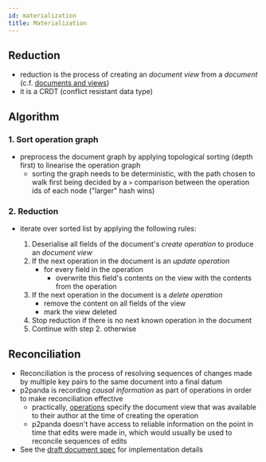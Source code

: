 ```yaml
---
id: materialization
title: Materialization
---
```


## Reduction

- reduction is the process of creating an _document view_ from a _document_ (c.f. [documents and views](/specification/data-types/documents))
- it is a CRDT (conflict resistant data type)

## Algorithm

### 1. Sort operation graph

- preprocess the document graph by applying topological sorting (depth first) to linearise the operation graph
  - sorting the graph needs to be deterministic, with the path chosen to walk first being decided by a `>` comparison between the operation ids of each node ("larger" hash wins)

### 2. Reduction

- iterate over sorted list by applying the following rules:

  1. Deserialise all fields of the document's _create operation_ to produce an _document view_
  2. If the next operation in the document is an _update operation_
     - for every field in the operation
       - overwrite this field's contents on the view with the contents from the operation
  3. If the next operation in the document is a _delete operation_
     - remove the content on all fields of the view
     - mark the view deleted
  4. Stop reduction if there is no next known operation in the document
  5. Continue with step 2. otherwise

## Reconciliation

- Reconciliation is the process of resolving sequences of changes made by multiple key pairs to the same document into a final datum
- p2panda is recording _causal information_ as part of operations in order to make reconciliation effective
    - practically, [operations](/specification/data-types/operations) specify the document view that was available to their author at the time of creating the operation
    - p2panda doesn't have access to reliable information on the point in time that edits were made in, which would usually be used to reconcile sequences of edits
- See the [draft document spec](https://laub.liebechaos.org/wYzMa0w8S12iYvQommrdrA) for implementation details
